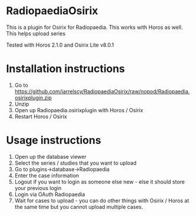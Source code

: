 # RadiopaediaOsirix
This is a plugin for Osirix for Radiopaedia. This works with Horos as well. This helps upload series 

Tested with Horos 2.1.0 and Osirix Lite v8.0.1

# Installation instructions
1. Go to https://github.com/jarrelscy/RadiopaediaOsirix/raw/nopod/Radiopaedia.osirixplugin.zip
2. Unzip
3. Open up Radiopaedia.osirixplugin with Horos / Osirix
4. Restart Horos / Osirix

# Usage instructions
1. Open up the database viewer
2. Select the series / studies that you want to upload
3. Go to plugins->database->Radiopaedia 
4. Enter the case information
5. Logout if you want to login as someone else new - else it should store your previous login
6. Login via OAuth Radiopaedia 
7. Wait for cases to upload - you can do other things with Osirix / Horos at the same time but you cannot upload multiple cases. 

